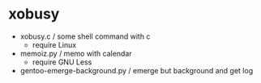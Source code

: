 # xobusy

- xobusy.c / some shell command with c
  - require Linux
- memoiz.py / memo with calendar
  - require GNU Less
- gentoo-emerge-background.py / emerge but background and get log
